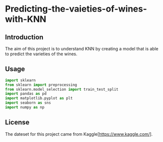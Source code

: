 # Predicting-the-vaieties-of-wines-with-KNN

## Introduction
The aim of this project is to understand KNN by creating a model that is able to predict the varieties of the wines.

## Usage
```python
import sklearn
from sklearn import preprocessing
from sklearn.model_selection import train_test_split
import pandas as pd
import matplotlib.pyplot as plt
import seaborn as sns
import numpy as np
```

## License
The dateset for this project came from Kaggle[https://www.kaggle.com/].
